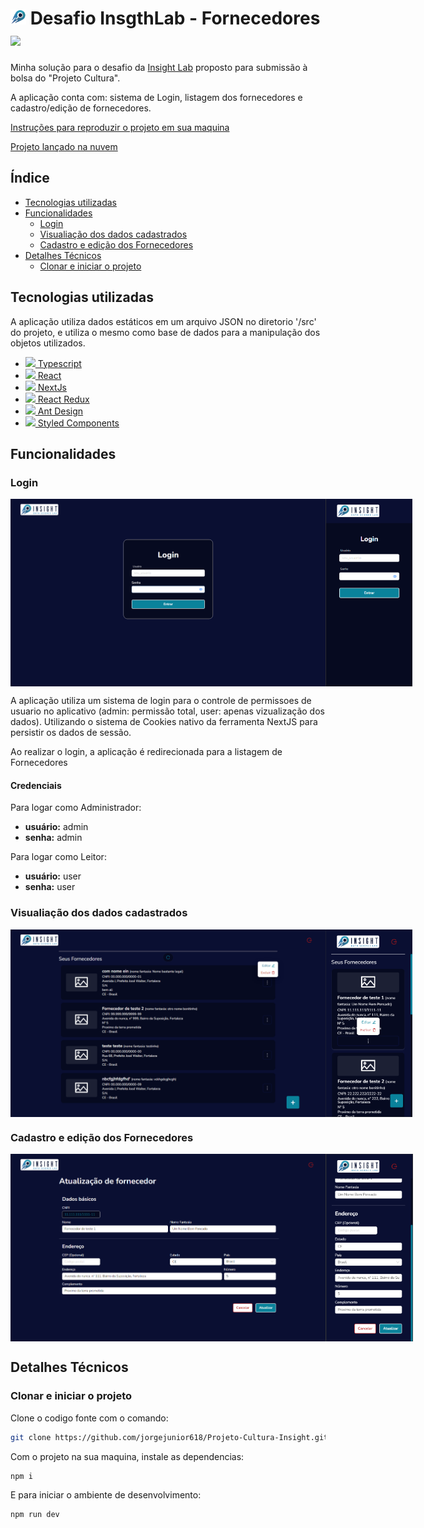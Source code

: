 # <img src="public/images/logo-insight.jpg" alt="Icone da aplicação" title="logo insight" width=25/> Desafio InsgthLab - Fornecedores <img src="https://img.shields.io/badge/next.js-000000?style=for-the-badge&logo=nextdotjs&logoColor=white"/>

  Minha solução para o desafio da [Insight Lab](https://www.insightlab.ufc.br/)  proposto para submissão à bolsa do "Projeto Cultura".

  A aplicação conta com: sistema de Login, listagem dos fornecedores e cadastro/edição de fornecedores.

[Instruções para reproduzir o projeto em sua maquina](#iniciar-o-programa)

[Projeto lançado na nuvem](#iniciar-o-programa)

## Índice

  * [Tecnologias utilizadas](#tecnologias-utilizadas)
  * [Funcionalidades](#funcionalidades)
    * [Login](#login)
    * [Visualiação dos dados cadastrados](#definição-de-nome)
    * [Cadastro e edição dos Fornecedores](#cadastro-e-edição-dos-fornecedores)
  * [Detalhes Técnicos](#detalhes-técnicos)
    * [Clonar e iniciar o projeto](#clonar-e-iniciar-o-projeto)

## Tecnologias utilizadas

  A aplicação utiliza dados estáticos em um arquivo JSON no diretorio '/src' do projeto, e utiliza o mesmo como base de dados para a manipulação dos objetos utilizados.

 - [
  <img src="https://shields.io/badge/TypeScript-3178C6?logo=TypeScript&logoColor=FFF&style=flat-square"/> Typescript
  ](https://www.typescriptlang.org/)
 - [
  <img src="https://shields.io/badge/React-3178C6?logo=React&logoColor=FFF&style=flat-square"/> React
  ](https://react.dev/) 
 - [
  <img src="https://shields.io/badge/Next.JS-000000?logo=nextdotjs&logoColor=FFF&style=flat-square"/> NextJs
  ](https://nextjs.org/)
 - [
  <img src="https://shields.io/badge/Redux-60A?logo=redux&logoColor=FFF&style=flat-square"/> React Redux
  ](https://react-redux.js.org/)
 - [
  <img src="https://shields.io/badge/Redux-3178C6?logo=antdesign&logoColor=FFF&style=flat-square"/> Ant Design
  ](https://ant.design/)
 - [
  <img src="https://shields.io/badge/-FFF?logo=styledcomponents&logoColor=60A&style=flat-square"/> Styled Components
  ](https://styled-components.com/)

## Funcionalidades

### Login

<div style="display: flex;justify-content: space-between;">
  <img src="demo/login.png" style="margin: 0 auto;" alt="Tela de login" title="Tela de login" height=300/>
  <img src="demo/login-mobile.png" style="margin: 0 auto;" alt="Tela de login" title="Tela de login" height=300/>
</div>

  A aplicação utiliza um sistema de login para o controle de permissoes de usuario no aplicativo (admin: permissão total, user: apenas vizualização dos dados). Utilizando o sistema de Cookies nativo da ferramenta NextJS para persistir os dados de sessão.

  Ao realizar o login, a aplicação é redirecionada para a listagem de Fornecedores

#### Credenciais
  Para logar como Administrador:
  - **usuário:** admin
  - **senha:** admin
  
  Para logar como Leitor:
  - **usuário:** user
  - **senha:** user

### Visualiação dos dados cadastrados

<div style="display: flex;justify-content: space-between;">
  <img src="demo/home.png" style="margin: 0 auto;" alt="Tela de listagem de fornecedores" title="Tela de listagem de fornecedores" height=300/>
  <img src="demo/home-mobile.png" style="margin: 0 auto;" alt="Tela de listagem de fornecedores" title="Tela de listagem de fornecedores" height=300/>
</div>

### Cadastro e edição dos Fornecedores

<div style="display: flex;justify-content: space-between;">
  <img src="demo/cadastro.png" style="margin: 0 auto;" alt="Tela de cadastro e edição de fornecedor" title="Tela de cadastro e edição de fornecedor" height=300/>
  <img src="demo/cadastro-mobile.png" style="margin: 0 auto;" alt="Tela de cadastro e edição de fornecedor" title="Tela de cadastro e edição de fornecedor" height=300/>
</div>

## Detalhes Técnicos

### Clonar e iniciar o projeto

Clone o codigo fonte com o comando:
```bash
git clone https://github.com/jorgejunior618/Projeto-Cultura-Insight.git
```
Com o projeto na sua maquina, instale as dependencias:
```bash
npm i
```
E para iniciar o ambiente de desenvolvimento:
```bash
npm run dev
```
